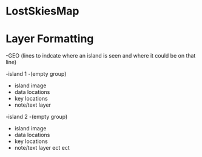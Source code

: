 # LostSkiesMap




# Layer Formatting
-GEO (lines to indcate where an island is seen and where it could be on that line)

-island 1 -(empty group)
 - island image
 - data locations
 - key locations
 - note/text layer

   
-island 2 -(empty group)
 - island image
 - data locations
 - key locations
 - note/text layer
ect ect
